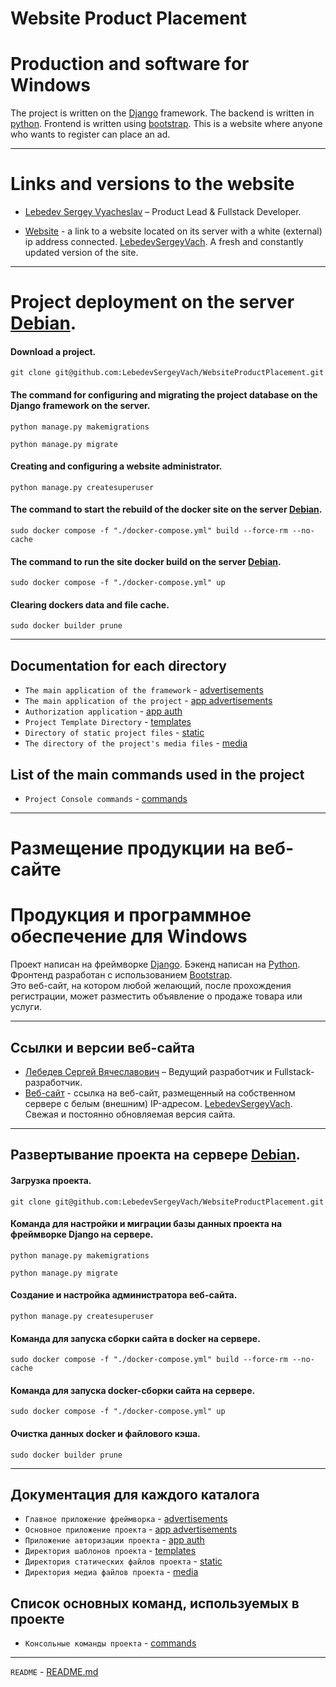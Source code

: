 # Website Product Placement 
# Production and software for Windows

The project is written on the [Django](https://www.djangoproject.com) framework.
The backend is written in [python](https://www.python.org).
Frontend is written using [bootstrap](https://getbootstrap.com).
This is a website where anyone who wants to register can place an ad.

___

# Links and versions to the website    

* [Lebedev Sergey Vyacheslav](https://github.com/LebedevSergeyVach) – Product Lead & Fullstack Developer.

* [Website](https://serphantom.space) - a link to a website located on its server with a white (external) ip address connected. [LebedevSergeyVach](https://github.com/LebedevSergeyVach). A fresh and constantly updated version of the site.

___

# Project deployment on the server [Debian](https://www.debian.org).

#### Download a project.
```commandline
git clone git@github.com:LebedevSergeyVach/WebsiteProductPlacement.git
```
#### The command for configuring and migrating the project database on the Django framework on the server.
```commandline
python manage.py makemigrations
```
```commandline
python manage.py migrate
```
#### Creating and configuring a website administrator.
```commandline
python manage.py createsuperuser
```
#### The command to start the rebuild of the docker site on the server [Debian](https://www.debian.org).
```commandline
sudo docker compose -f "./docker-compose.yml" build --force-rm --no-cache
```
#### The command to run the site docker build on the server [Debian](https://www.debian.org).
```commandline
sudo docker compose -f "./docker-compose.yml" up
```
#### Clearing dockers data and file cache.
```commandline
sudo docker builder prune
```
___

## Documentation for each directory

* `The main application of the framework` - [advertisements](advertisements%2Fadvertisements%2FREADME.md)
* `The main application of the project` - [app advertisements](advertisements%2Fapp_advertisements%2FREADME.md)
* `Authorization application` - [app auth](advertisements%2Fapp_auth%2FREADME.md)
* `Project Template Directory` - [templates](advertisements%2Ftemplates%2FREADME.md)
* `Directory of static project files` - [static](advertisements%2Fstatic%2FREADME.md)
* `The directory of the project's media files` - [media](advertisements%2Fmedia%2FREADME.md)


## List of the main commands used in the project

* `Project Console commands` - [commands](advertisements%2FREADME.md)

---

# Размещение продукции на веб-сайте
# Продукция и программное обеспечение для Windows

Проект написан на фреймворке [Django](https://www.djangoproject.com).
Бэкенд написан на [Python](https://www.python.org).  
Фронтенд разработан с использованием [Bootstrap](https://getbootstrap.com).  
Это веб-сайт, на котором любой желающий, после прохождения регистрации, может разместить объявление о продаже товара или услуги.

---

## Ссылки и версии веб-сайта    
* [Лебедев Сергей Вячеславович](https://github.com/LebedevSergeyVach) – Ведущий разработчик и Fullstack-разработчик.
* [Веб-сайт](https://serphantom.space) - ссылка на веб-сайт, размещенный на собственном сервере с белым (внешним) IP-адресом. [LebedevSergeyVach](https://github.com/LebedevSergeyVach). Свежая и постоянно обновляемая версия сайта.

---

## Развертывание проекта на сервере [Debian](https://www.debian.org).

#### Загрузка проекта.
```commandline
git clone git@github.com:LebedevSergeyVach/WebsiteProductPlacement.git
```
#### Команда для настройки и миграции базы данных проекта на фреймворке Django на сервере.
```commandline
python manage.py makemigrations
```
```commandline
python manage.py migrate
```
#### Создание и настройка администратора веб-сайта.
```commandline
python manage.py createsuperuser
```
#### Команда для запуска сборки сайта в docker на сервере.
```commandline
sudo docker compose -f "./docker-compose.yml" build --force-rm --no-cache
```
#### Команда для запуска docker-сборки сайта на сервере.
```commandline
sudo docker compose -f "./docker-compose.yml" up
```
#### Очистка данных docker и файлового кэша.
```commandline
sudo docker builder prune
```

---

## Документация для каждого каталога
* `Главное приложение фреймворка` - [advertisements](advertisements%2Fadvertisements%2FREADME.md)
* `Основное приложение проекта` - [app advertisements](advertisements%2Fapp_advertisements%2FREADME.md)
* `Приложение авторизации проекта` - [app auth](advertisements%2Fapp_auth%2FREADME.md)
* `Директория шаблонов проекта` - [templates](advertisements%2Ftemplates%2FREADME.md)
* `Директория статических файлов проекта` - [static](advertisements%2Fstatic%2FREADME.md)
* `Директория медиа файлов проекта` - [media](advertisements%2Fmedia%2FREADME.md)

## Список основных команд, используемых в проекте
* `Консольные команды проекта` - [commands](advertisements%2FREADME.md)

___

`README` - [README.md](README.md)
